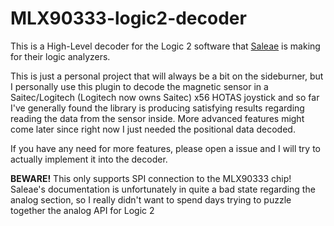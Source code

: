 # MLX90333-logic2-decoder

This is a High-Level decoder for the Logic 2 software that [Saleae](https://www.saleae.com/) is making for their logic analyzers.

This is just a personal project that will always be a bit on the sideburner, but I personally use this plugin to decode the magnetic sensor in a Saitec/Logitech (Logitech now owns Saitec) x56 HOTAS joystick and so far I've generally found the library is producing satisfying results regarding reading the data from the sensor inside. More advanced features might come later since right now I just needed the positional data decoded.

If you have any need for more features, please open a issue and I will try to actually implement it into the decoder.

**BEWARE!** This only supports SPI connection to the MLX90333 chip! Saleae's documentation is unfortunately in quite a bad state regarding the analog section, so I really didn't want to spend days trying to puzzle together the analog API for Logic 2
